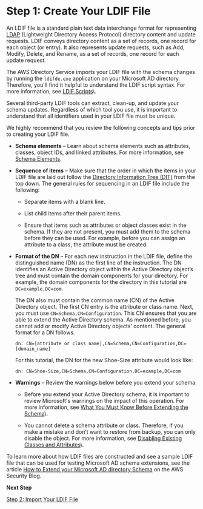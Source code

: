 # Step 1: Create Your LDIF File<a name="create"></a>

An LDIF file is a standard plain text data interchange format for representing [LDAP](https://en.wikipedia.org/wiki/Lightweight_Directory_Access_Protocol) \(Lightweight Directory Access Protocol\) directory content and update requests\. LDIF conveys directory content as a set of records, one record for each object \(or entry\)\. It also represents update requests, such as Add, Modify, Delete, and Rename, as a set of records, one record for each update request\. 

The AWS Directory Service imports your LDIF file with the schema changes by running the `ldifde.exe` application on your Microsoft AD directory\. Therefore, you'll find it helpful to understand the LDIF script syntax\. For more information, see [LDIF Scripts](https://msdn.microsoft.com/en-us/library/ms677268(v=vs.85).aspx)\. 

Several third\-party LDIF tools can extract, clean\-up, and update your schema updates\. Regardless of which tool you use, it is important to understand that all identifiers used in your LDIF file must be unique\. 

We highly recommend that you review the following concepts and tips prior to creating your LDIF file\.

+ **Schema elements** – Learn about schema elements such as attributes, classes, object IDs, and linked attributes\. For more information, see [Schema Elements](schema_elements.md)\.

+ **Sequence of items** – Make sure that the order in which the items in your LDIF file are laid out follow the [Directory Information Tree \(DIT\)](https://en.wikipedia.org/wiki/Directory_information_tree) from the top down\. The general rules for sequencing in an LDIF file include the following: 

  + Separate items with a blank line\.

  + List child items after their parent items\. 

  + Ensure that items such as attributes or object classes exist in the schema\. If they are not present, you must add them to the schema before they can be used\. For example, before you can assign an attribute to a class, the attribute must be created\. 

+ **Format of the DN** – For each new instruction in the LDIF file, define the distinguished name \(DN\) as the first line of the instruction\. The DN identifies an Active Directory object within the Active Directory object’s tree and must contain the domain components for your directory\. For example, the domain components for the directory in this tutorial are `DC=example,DC=com`\.

  The DN also must contain the common name \(CN\) of the Active Directory object\. The first CN entry is the attribute or class name\. Next, you must use `CN=Schema,CN=Configuration`\. This CN ensures that you are able to extend the Active Directory schema\. As mentioned before, you cannot add or modify Active Directory objects’ content\. The general format for a DN follows\.

  ```
  dn: CN=[attribute or class name],CN=Schema,CN=Configuration,DC=[domain_name]
  ```

  For this tutorial, the DN for the new Shoe\-Size attribute would look like:

  ```
  dn: CN=Shoe-Size,CN=Schema,CN=Configuration,DC=example,DC=com
  ```

+ **Warnings** – Review the warnings below before you extend your schema\.

  + Before you extend your Active Directory schema, it is important to review Microsoft's warnings on the impact of this operation\. For more information, see [What You Must Know Before Extending the Schema](https://msdn.microsoft.com/en-us/library/ms677995(v=vs.85).aspx)\.

  + You cannot delete a schema attribute or class\. Therefore, if you make a mistake and don’t want to restore from backup, you can only disable the object\. For more information, see [Disabling Existing Classes and Attributes](https://msdn.microsoft.com/en-us/library/ms675903(v=vs.85).aspx)\.

To learn more about how LDIF files are constructed and see a sample LDIF file that can be used for testing Microsoft AD schema extensions, see the article [How to Extend your Microsoft AD directory Schema](https://aws.amazon.com/blogs/security/how-to-add-more-application-support-to-your-microsoft-ad-directory-by-extending-the-schema/) on the AWS Security Blog\.

**Next Step**

[Step 2: Import Your LDIF File](import.md)